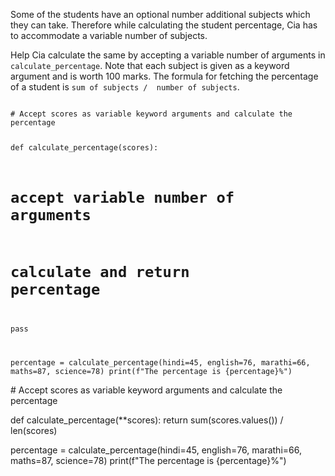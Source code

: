 Some of the students have an optional number additional subjects which they can take. Therefore while calculating the student percentage, Cia has to accommodate a variable number of subjects.

Help Cia calculate the same by accepting a variable number of arguments in `calculate_percentage`. Note that each subject is given as a keyword argument and is worth 100 marks. The formula for fetching the percentage of a student is `sum of subjects /  number of subjects`.

<codeblock language="python" type="exercise" testMode="fixedInput">
<code>
# Accept scores as variable keyword arguments and calculate the percentage

def calculate_percentage(scores):
  # accept variable number of arguments
  # calculate and return percentage
  pass

percentage = calculate_percentage(hindi=45, english=76, marathi=66, maths=87, science=78)
print(f"The percentage is {percentage}%")
</code>

<solution>
# Accept scores as variable keyword arguments and calculate the percentage

def calculate_percentage(**scores):
  return sum(scores.values()) / len(scores)

percentage = calculate_percentage(hindi=45, english=76, marathi=66, maths=87, science=78)
print(f"The percentage is {percentage}%")
</solution>
</codeblock>
